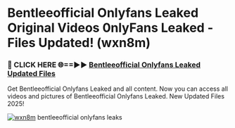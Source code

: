 # Bentleeofficial Onlyfans Leaked Original Videos 0nlyFans Leaked - Files Updated! (wxn8m)

<h3>🔴 CLICK HERE 🌐==►► <a href="https://tinyurl.com/2jnfzry5" rel="nofollow">Bentleeofficial Onlyfans Leaked Updated Files</a></h3>

Get Bentleeofficial Onlyfans Leaked and all content. Now you can access all videos and pictures of Bentleeofficial Onlyfans Leaked. New Updated Files 2025!

[![wxn8m](https://i.imgur.com/GyGTBgg.gif)](https://tinyurl.com/2jnfzry5)
bentleeofficial onlyfans leaks